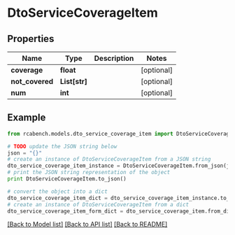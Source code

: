 # DtoServiceCoverageItem


## Properties

Name | Type | Description | Notes
------------ | ------------- | ------------- | -------------
**coverage** | **float** |  | [optional] 
**not_covered** | **List[str]** |  | [optional] 
**num** | **int** |  | [optional] 

## Example

```python
from rcabench.models.dto_service_coverage_item import DtoServiceCoverageItem

# TODO update the JSON string below
json = "{}"
# create an instance of DtoServiceCoverageItem from a JSON string
dto_service_coverage_item_instance = DtoServiceCoverageItem.from_json(json)
# print the JSON string representation of the object
print DtoServiceCoverageItem.to_json()

# convert the object into a dict
dto_service_coverage_item_dict = dto_service_coverage_item_instance.to_dict()
# create an instance of DtoServiceCoverageItem from a dict
dto_service_coverage_item_form_dict = dto_service_coverage_item.from_dict(dto_service_coverage_item_dict)
```
[[Back to Model list]](../README.md#documentation-for-models) [[Back to API list]](../README.md#documentation-for-api-endpoints) [[Back to README]](../README.md)


